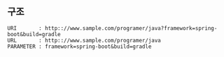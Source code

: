 ## 구조
    URI       : http:://www.sample.com/programer/java?framework=spring-boot&build=gradle
    URL       : http:://www.sample.com/programer/java
    PARAMETER : framework=spring-boot&build=gradle